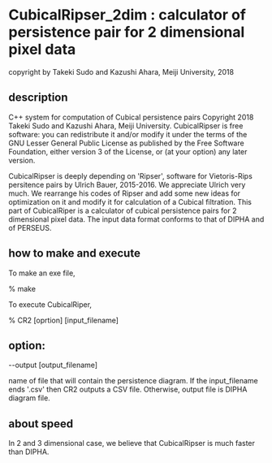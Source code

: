 # CubicalRipser_2dim : calculator of persistence pair for 2 dimensional pixel data

copyright by Takeki Sudo and Kazushi Ahara, Meiji University, 2018

## description

C++ system for computation of Cubical persistence pairs
Copyright 2018 Takeki Sudo and Kazushi Ahara, Meiji University.
CubicalRipser is free software: you can redistribute it and/or modify it under
the terms of the GNU Lesser General Public License as published by the
Free Software Foundation, either version 3 of the License, or (at your option)
any later version.

CubicalRipser is deeply depending on 'Ripser', software for Vietoris-Rips 
persitence pairs by Ulrich Bauer, 2015-2016.  We appreciate Ulrich very much.
We rearrange his codes of Ripser and add some new ideas for optimization on it 
and modify it for calculation of a Cubical filtration.
This part of CubicalRiper is a calculator of cubical persistence pairs for 
2 dimensional pixel data. The input data format conforms to that of DIPHA and of PERSEUS.

## how to make and execute

To make an exe file, 

% make

To execute CubicalRiper, 

% CR2 [oprtion] [input_filename]

## option:

--output [output_filename] 

name of file that will contain the persistence diagram. If the input_filename ends '.csv' then CR2 outputs a CSV file.  Otherwise, output file is DIPHA diagram file.

## about speed

In 2 and 3 dimensional case, we believe that CubicalRipser is much faster than DIPHA.
